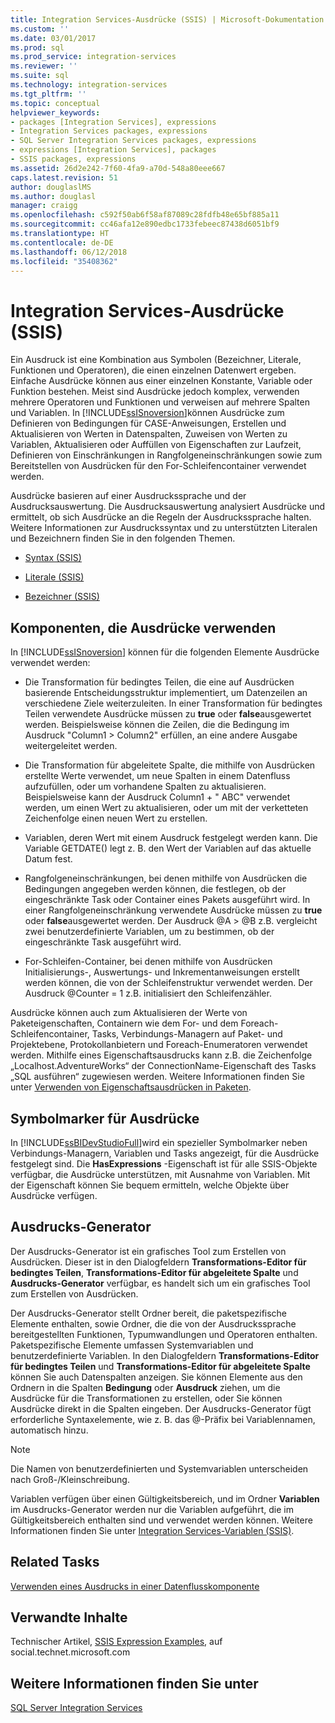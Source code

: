 ```yaml
---
title: Integration Services-Ausdrücke (SSIS) | Microsoft-Dokumentation
ms.custom: ''
ms.date: 03/01/2017
ms.prod: sql
ms.prod_service: integration-services
ms.reviewer: ''
ms.suite: sql
ms.technology: integration-services
ms.tgt_pltfrm: ''
ms.topic: conceptual
helpviewer_keywords:
- packages [Integration Services], expressions
- Integration Services packages, expressions
- SQL Server Integration Services packages, expressions
- expressions [Integration Services], packages
- SSIS packages, expressions
ms.assetid: 26d2e242-7f60-4fa9-a70d-548a80eee667
caps.latest.revision: 51
author: douglaslMS
ms.author: douglasl
manager: craigg
ms.openlocfilehash: c592f50ab6f58af87089c28fdfb48e65bf885a11
ms.sourcegitcommit: cc46afa12e890edbc1733febeec87438d6051bf9
ms.translationtype: HT
ms.contentlocale: de-DE
ms.lasthandoff: 06/12/2018
ms.locfileid: "35408362"
---
```

# <a name="integration-services-ssis-expressions"></a>Integration Services-Ausdrücke (SSIS)
  Ein Ausdruck ist eine Kombination aus Symbolen (Bezeichner, Literale, Funktionen und Operatoren), die einen einzelnen Datenwert ergeben. Einfache Ausdrücke können aus einer einzelnen Konstante, Variable oder Funktion bestehen. Meist sind Ausdrücke jedoch komplex, verwenden mehrere Operatoren und Funktionen und verweisen auf mehrere Spalten und Variablen. In [!INCLUDE[ssISnoversion](../../includes/ssisnoversion-md.md)]können Ausdrücke zum Definieren von Bedingungen für CASE-Anweisungen, Erstellen und Aktualisieren von Werten in Datenspalten, Zuweisen von Werten zu Variablen, Aktualisieren oder Auffüllen von Eigenschaften zur Laufzeit, Definieren von Einschränkungen in Rangfolgeneinschränkungen sowie zum Bereitstellen von Ausdrücken für den For-Schleifencontainer verwendet werden.  
  
 Ausdrücke basieren auf einer Ausdruckssprache und der Ausdrucksauswertung. Die Ausdrucksauswertung analysiert Ausdrücke und ermittelt, ob sich Ausdrücke an die Regeln der Ausdruckssprache halten. Weitere Informationen zur Ausdruckssyntax und zu unterstützten Literalen und Bezeichnern finden Sie in den folgenden Themen.  
  
-   [Syntax &#40;SSIS&#41;](../../integration-services/expressions/syntax-ssis.md)  
  
-   [Literale &#40;SSIS&#41;](../../integration-services/expressions/numeric-string-and-boolean-literals.md)  
  
-   [Bezeichner &#40;SSIS&#41;](../../integration-services/expressions/identifiers-ssis.md)  
  
## <a name="components-that-use-expressions"></a>Komponenten, die Ausdrücke verwenden  
 In [!INCLUDE[ssISnoversion](../../includes/ssisnoversion-md.md)] können für die folgenden Elemente Ausdrücke verwendet werden:  
  
-   Die Transformation für bedingtes Teilen, die eine auf Ausdrücken basierende Entscheidungsstruktur implementiert, um Datenzeilen an verschiedene Ziele weiterzuleiten. In einer Transformation für bedingtes Teilen verwendete Ausdrücke müssen zu **true** oder **false**ausgewertet werden. Beispielsweise können die Zeilen, die die Bedingung im Ausdruck "Column1 > Column2" erfüllen, an eine andere Ausgabe weitergeleitet werden.  
  
-   Die Transformation für abgeleitete Spalte, die mithilfe von Ausdrücken erstellte Werte verwendet, um neue Spalten in einem Datenfluss aufzufüllen, oder um vorhandene Spalten zu aktualisieren. Beispielsweise kann der Ausdruck Column1 + " ABC" verwendet werden, um einen Wert zu aktualisieren, oder um mit der verketteten Zeichenfolge einen neuen Wert zu erstellen.  
  
-   Variablen, deren Wert mit einem Ausdruck festgelegt werden kann. Die Variable GETDATE() legt z. B. den Wert der Variablen auf das aktuelle Datum fest.  
  
-   Rangfolgeneinschränkungen, bei denen mithilfe von Ausdrücken die Bedingungen angegeben werden können, die festlegen, ob der eingeschränkte Task oder Container eines Pakets ausgeführt wird. In einer Rangfolgeneinschränkung verwendete Ausdrücke müssen zu **true** oder **false**ausgewertet werden. Der Ausdruck @A > @B z.B. vergleicht zwei benutzerdefinierte Variablen, um zu bestimmen, ob der eingeschränkte Task ausgeführt wird.  
  
-   For-Schleifen-Container, bei denen mithilfe von Ausdrücken Initialisierungs-, Auswertungs- und Inkrementanweisungen erstellt werden können, die von der Schleifenstruktur verwendet werden. Der Ausdruck @Counter = 1 z.B. initialisiert den Schleifenzähler.  
  
 Ausdrücke können auch zum Aktualisieren der Werte von Paketeigenschaften, Containern wie dem For- und dem Foreach-Schleifencontainer, Tasks, Verbindungs-Managern auf Paket- und Projektebene, Protokollanbietern und Foreach-Enumeratoren verwendet werden. Mithilfe eines Eigenschaftsausdrucks kann z.B. die Zeichenfolge „Localhost.AdventureWorks“ der ConnectionName-Eigenschaft des Tasks „SQL ausführen“ zugewiesen werden. Weitere Informationen finden Sie unter [Verwenden von Eigenschaftsausdrücken in Paketen](../../integration-services/expressions/use-property-expressions-in-packages.md).  
  
## <a name="icon-markers-for-expressions"></a>Symbolmarker für Ausdrücke  
 In [!INCLUDE[ssBIDevStudioFull](../../includes/ssbidevstudiofull-md.md)]wird ein spezieller Symbolmarker neben Verbindungs-Managern, Variablen und Tasks angezeigt, für die Ausdrücke festgelegt sind. Die **HasExpressions** -Eigenschaft ist für alle SSIS-Objekte verfügbar, die Ausdrücke unterstützen, mit Ausnahme von Variablen. Mit der Eigenschaft können Sie bequem ermitteln, welche Objekte über Ausdrücke verfügen.  
  
## <a name="expression-builder"></a>Ausdrucks-Generator  
 Der Ausdrucks-Generator ist ein grafisches Tool zum Erstellen von Ausdrücken. Dieser ist in den Dialogfeldern **Transformations-Editor für bedingtes Teilen**, **Transformations-Editor für abgeleitete Spalte** und **Ausdrucks-Generator** verfügbar, es handelt sich um ein grafisches Tool zum Erstellen von Ausdrücken.  
  
 Der Ausdrucks-Generator stellt Ordner bereit, die paketspezifische Elemente enthalten, sowie Ordner, die die von der Ausdruckssprache bereitgestellten Funktionen, Typumwandlungen und Operatoren enthalten. Paketspezifische Elemente umfassen Systemvariablen und benutzerdefinierte Variablen. In den Dialogfeldern **Transformations-Editor für bedingtes Teilen** und **Transformations-Editor für abgeleitete Spalte** können Sie auch Datenspalten anzeigen. Sie können Elemente aus den Ordnern in die Spalten **Bedingung** oder **Ausdruck** ziehen, um die Ausdrücke für die Transformationen zu erstellen, oder Sie können Ausdrücke direkt in die Spalten eingeben. Der Ausdrucks-Generator fügt erforderliche Syntaxelemente, wie z. B. das @-Präfix bei Variablennamen, automatisch hinzu.  
  
> [!NOTE]  
>  Die Namen von benutzerdefinierten und Systemvariablen unterscheiden nach Groß-/Kleinschreibung.  
  
 Variablen verfügen über einen Gültigkeitsbereich, und im Ordner **Variablen** im Ausdrucks-Generator werden nur die Variablen aufgeführt, die im Gültigkeitsbereich enthalten sind und verwendet werden können. Weitere Informationen finden Sie unter [Integration Services-Variablen &#40;SSIS&#41;](../../integration-services/integration-services-ssis-variables.md).  
  
## <a name="related-tasks"></a>Related Tasks  
 [Verwenden eines Ausdrucks in einer Datenflusskomponente](http://msdn.microsoft.com/library/9181b998-d24a-41fb-bb3c-14eee34f910d)  
  
## <a name="related-content"></a>Verwandte Inhalte  
 Technischer Artikel, [SSIS Expression Examples](http://go.microsoft.com/fwlink/?LinkId=220761), auf social.technet.microsoft.com  
  
## <a name="see-also"></a>Weitere Informationen finden Sie unter  
 [SQL Server Integration Services](../../integration-services/sql-server-integration-services.md)  
  
  

